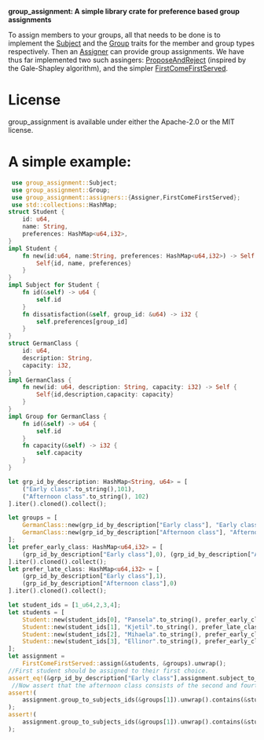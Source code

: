 **group_assignment: A simple library crate for preference based group assignments**

To assign members to your groups, all that needs to be done is to implement the [Subject](src/subjects/mod.rs#L5) and the [Group](src/groups/mod.rs#L5) traits
for the member and group types respectively. Then an [Assigner](src/assignment/assigners/mod.rs#L24) can provide group assignments. We have thus far implemented two such assingers:  [ProposeAndReject](src/assignment/assigners/propose_and_reject/mod.rs#L21) (inspired by the Gale-Shapley algorithm), and the simpler [FirstComeFirstServed](src/assignment/assigners/first_come_first_served/mod.rs#L11).
# License
group_assignment is available under either the Apache-2.0 or the MIT license. 

# A simple example: 
```rust
 use group_assignment::Subject;
 use group_assignment::Group;
 use group_assignment::assigners::{Assigner,FirstComeFirstServed};
 use std::collections::HashMap;
struct Student {
    id: u64,
    name: String,
    preferences: HashMap<u64,i32>,
}
impl Student {
    fn new(id:u64, name:String, preferences: HashMap<u64,i32>) -> Self {
        Self{id, name, preferences}
    }
}
impl Subject for Student {
    fn id(&self) -> u64 {
        self.id
    }
    fn dissatisfaction(&self, group_id: &u64) -> i32 {
        self.preferences[group_id]
    }
}
struct GermanClass {
    id: u64,
    description: String,
    capacity: i32,
}
impl GermanClass {
    fn new(id: u64, description: String, capacity: i32) -> Self {
        Self{id,description,capacity: capacity}
    }
}
impl Group for GermanClass {
    fn id(&self) -> u64 {
        self.id
    }
    fn capacity(&self) -> i32 {
        self.capacity
    }
}

let grp_id_by_description: HashMap<String, u64> = [
    ("Early class".to_string(),101),
    ("Afternoon class".to_string(), 102)
].iter().cloned().collect();

let groups = [
    GermanClass::new(grp_id_by_description["Early class"], "Early class".to_string(),2),
    GermanClass::new(grp_id_by_description["Afternoon class"], "Afternoon class".to_string(), 2)
];
let prefer_early_class: HashMap<u64,i32> = [
    (grp_id_by_description["Early class"],0), (grp_id_by_description["Afternoon class"],1)
].iter().cloned().collect();  
let prefer_late_class: HashMap<u64,i32> = [
    (grp_id_by_description["Early class"],1),
    (grp_id_by_description["Afternoon class"],0)
].iter().cloned().collect();

let student_ids = [1_u64,2,3,4];
let students = [
    Student::new(student_ids[0], "Pansela".to_string(), prefer_early_class.clone()),
    Student::new(student_ids[1], "Kjetil".to_string(), prefer_late_class),
    Student::new(student_ids[2], "Mihaela".to_string(), prefer_early_class.clone()),
    Student::new(student_ids[3], "Ellinor".to_string(), prefer_early_class)    
];
let assignment =
    FirstComeFirstServed::assign(&students, &groups).unwrap();
//First student should be assigned to their first choice.
assert_eq!(&grp_id_by_description["Early class"],assignment.subject_to_group_id(&students[0]).unwrap());
 //Now assert that the afternoon class consists of the second and fourth student
assert!(
    assignment.group_to_subjects_ids(&groups[1]).unwrap().contains(&student_ids[1])
);  
assert!(
    assignment.group_to_subjects_ids(&groups[1]).unwrap().contains(&student_ids[3])
);
 ```

